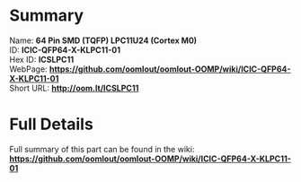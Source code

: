 
Summary
=================
  
Name: __64 Pin SMD (TQFP) LPC11U24 (Cortex M0)__    
ID: __ICIC-QFP64-X-KLPC11-01__   
Hex ID: __ICSLPC11__   
WebPage: __https://github.com/oomlout/oomlout-OOMP/wiki/ICIC-QFP64-X-KLPC11-01__   
Short URL: __http://oom.lt/ICSLPC11__   

Full Details
==========================
Full summary of this part can be found in the wiki:   
__https://github.com/oomlout/oomlout-OOMP/wiki/ICIC-QFP64-X-KLPC11-01__    

